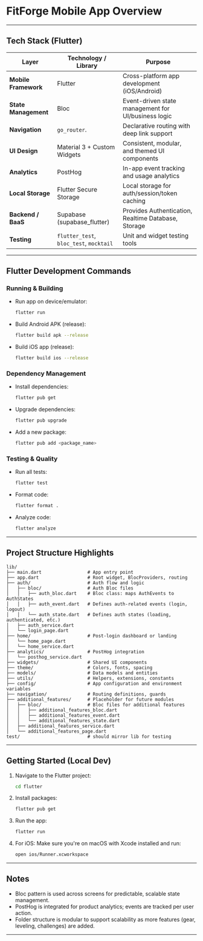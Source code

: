 # FitForge Mobile App Overview

---

## Tech Stack (Flutter)

| Layer                | Technology / Library                    | Purpose                                             |
| -------------------- | --------------------------------------- | --------------------------------------------------- |
| **Mobile Framework** | Flutter                                 | Cross-platform app development (iOS/Android)        |
| **State Management** | Bloc                                    | Event-driven state management for UI/business logic |
| **Navigation**       | `go_router`.                            | Declarative routing with deep link support          |
| **UI Design**        | Material 3 + Custom Widgets             | Consistent, modular, and themed UI components       |
| **Analytics**        | PostHog                                 | In-app event tracking and usage analytics           |
| **Local Storage**    | Flutter Secure Storage                  | Local storage for auth/session/token caching        |
| **Backend / BaaS**   | Supabase (supabase_flutter)	         | Provides Authentication, Realtime Database, Storage |
| **Testing**          | `flutter_test`, `bloc_test`, `mocktail` | Unit and widget testing tools                       |

---

## Flutter Development Commands

### Running & Building

* Run app on device/emulator:

  ```bash
  flutter run
  ```

* Build Android APK (release):

  ```bash
  flutter build apk --release
  ```

* Build iOS app (release):

  ```bash
  flutter build ios --release
  ```

### Dependency Management

* Install dependencies:

  ```bash
  flutter pub get
  ```

* Upgrade dependencies:

  ```bash
  flutter pub upgrade
  ```

* Add a new package:

  ```bash
  flutter pub add <package_name>
  ```

### Testing & Quality

* Run all tests:

  ```bash
  flutter test
  ```

* Format code:

  ```bash
  flutter format .
  ```

* Analyze code:

  ```bash
  flutter analyze
  ```

---

## Project Structure Highlights

```
lib/
├── main.dart                 # App entry point
├── app.dart                  # Root widget, BlocProviders, routing
├── auth/                     # Auth flow and logic
│   ├── bloc/                 # Auth Bloc files
│   │   ├── auth_bloc.dart    # Bloc class: maps AuthEvents to AuthStates
│   │   ├── auth_event.dart   # Defines auth-related events (login, logout)
│   │   └── auth_state.dart   # Defines auth states (loading, authenticated, etc.)
│   ├── auth_service.dart
│   └── login_page.dart
├── home/                     # Post-login dashboard or landing
│   └── home_page.dart
│   └── home_service.dart     
├── analytics/                # PostHog integration
│   └── posthog_service.dart
├── widgets/                  # Shared UI components
├── theme/                    # Colors, fonts, spacing
├── models/                   # Data models and entities
├── utils/                    # Helpers, extensions, constants
├── config/                   # App configuration and environment variables
├── navigation/               # Routing definitions, guards
├── additional_features/      # Placeholder for future modules
│   ├── bloc/                 # Bloc files for additional features
│   │   ├── additional_features_bloc.dart
│   │   ├── additional_features_event.dart
│   │   └── additional_features_state.dart
│   ├── additional_features_service.dart
│   └── additional_features_page.dart
test/                         # should mirror lib for testing 
```

---

## Getting Started (Local Dev)

1. Navigate to the Flutter project:

   ```bash
   cd flutter
   ```

2. Install packages:

   ```bash
   flutter pub get
   ```

3. Run the app:

   ```bash
   flutter run
   ```

4. For iOS:
   Make sure you're on macOS with Xcode installed and run:

   ```bash
   open ios/Runner.xcworkspace
   ```

---

## Notes

* Bloc pattern is used across screens for predictable, scalable state management.
* PostHog is integrated for product analytics; events are tracked per user action.
* Folder structure is modular to support scalability as more features (gear, leveling, challenges) are added.

---
